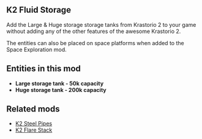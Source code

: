 ## K2 Fluid Storage

Add the Large & Huge storage storage tanks from Krastorio 2 to your game without adding any of the other features of the awesome Krastorio 2.

The entities can also be placed on space platforms when added to the Space Exploration mod.

## Entities in this mod

- **Large storage tank - 50k capacity**
- **Huge storage tank - 200k capacity**

## Related mods

- [K2 Steel Pipes](https://mods.factorio.com/mod/k2-steel-pipes)
- [K2 Flare Stack](https://mods.factorio.com/mod/k2-flare-stack)
